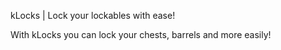 kLocks | Lock your lockables with ease!

With kLocks you can lock your chests, barrels and more easily!
